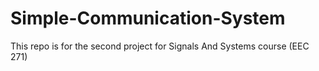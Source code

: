 # Simple-Communication-System
This repo is for the second project for Signals And Systems course (EEC 271)
